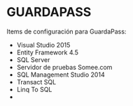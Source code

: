 # GUARDAPASS

Items de configuración para GuardaPass:
- Visual Studio 2015
- Entity Framework 4.5
- SQL Server
- Servidor de pruebas Somee.com
- SQL Management Studio 2014
- Transact SQL
- Linq To SQL 
- 
